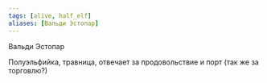 ```yaml
---
tags: [alive, half_elf]
aliases: [Вальди Эстопар]
---
```


Вальди Эстопар

Полуэльфийка, травница, отвечает за продовольствие и порт (так же за торговлю?)
